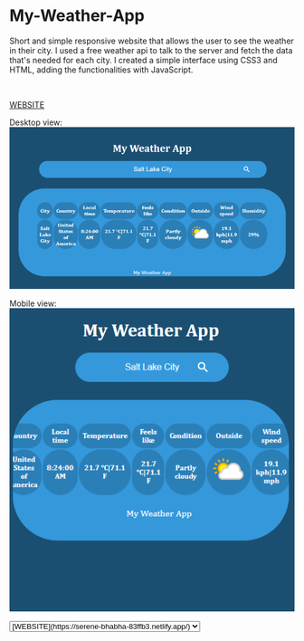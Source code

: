# My-Weather-App
Short and simple responsive website that allows the user to see the weather in their city.
I used a free weather api to talk to the server and fetch the data that's needed for each city. I created a simple interface using CSS3 and HTML, adding the functionalities with JavaScript.

<br>

[WEBSITE](https://serene-bhabha-83ffb3.netlify.app/)

Desktop view:
<br>
<img src="https://github.com/HarisKordic/My-Weather-App/blob/main/Design%20photos/Desktop_look.png">


Mobile view:
<br>
<img  src="https://github.com/HarisKordic/My-Weather-App/blob/main/Design%20photos/Responsive_look.png" >




<select >
<option>[WEBSITE](https://serene-bhabha-83ffb3.netlify.app/) </option>
<option> Volvo</option>
<option>Mercedes </option>
</select>